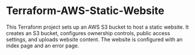 # Terraform-AWS-Static-Website
This Terraform project sets up an AWS S3 bucket to host a static website. It creates an S3 bucket, configures ownership controls, public access settings, and uploads website content. The website is configured with an index page and an error page.
